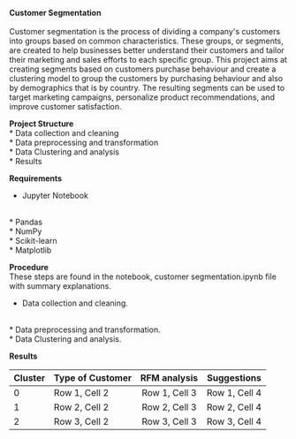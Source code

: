 **Customer Segmentation**
<br><br>
Customer segmentation is the process of dividing a company's customers into groups based on common characteristics. These groups, or 
segments, are created to help businesses better understand their customers and tailor their marketing and sales efforts to each specific group.
This project aims at creating segments based on customers purchase behaviour and create a clustering model to group the customers by purchasing 
behaviour and also by demographics that is by country. The resulting segments can be used to target marketing campaigns, personalize product 
recommendations, and improve customer satisfaction.

**Project Structure**
    <br> 
    * Data collection and cleaning
    <br>
    * Data preprocessing and transformation
    <br>
    * Data Clustering and analysis
    <br>
    * Results
    <br>


**Requirements**
<br>
* Jupyter Notebook
<br>
* Pandas
<br>
* NumPy
<br>
* Scikit-learn
<br>
* Matplotlib
<br>

**Procedure**
<br>
These steps are found in the notebook, customer segmentation.ipynb file with summary explanations.
<br>
* Data collection and cleaning.
<br>
* Data preprocessing and transformation.
<br>
* Data Clustering and analysis.
<br>

**Results**

| Cluster | Type of Customer | RFM analysis| Suggestions |
|---|---|:---:|---|
| 0 | Row 1, Cell 2 | Row 1, Cell 3 | Row 1, Cell 4 |
| 1 | Row 2, Cell 2 | Row 2, Cell 3 | Row 2, Cell 4 |
| 2 | Row 3, Cell 2 | Row 3, Cell 3 | Row 3, Cell 4 |
